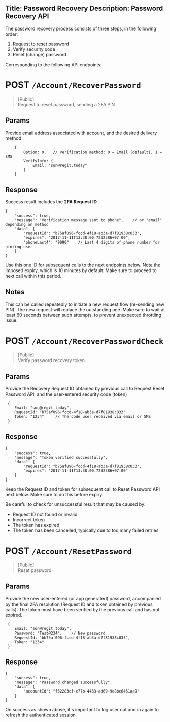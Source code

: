 Title: Password Recovery
Description: Password Recovery API
---
The password recovery process consists of three steps, in the following order:
1. Request to reset password
2. Verify security code
3. Reset (change) password

Corresponding to the following API endpoints:

# POST `/Account/RecoverPassword`

> [Public]    
> Request to reset password, sending a 2FA PIN

## Params
Provide email address associated with account, and the desired delivery method

        {
            Option: 0,   // Verification method: 0 = Email (default), 1 = SMS
            VerifyInfo: {
                Email: "son@regit.today"
            }
        }

## Response
Success result includes the __2FA Request ID__

    {
        "success": true,
        "message": "Verification message sent to phone",    // or "email" depending on method
        "data": {
            "requestId": "b75af096-fccd-4f18-ab3a-d7f81938c033",
            "expires": "2017-11-11T13:38:00.7232386+07:00",
            "phoneLast4": "9090"    // Last 4 digits of phone number for hinting user
        }
    }

Use this one ID for subsequent calls to the next endpoints below. Note the imposed expiry, which is 10 minutes by default. 
Make sure to proceed to next call within this period.

## Notes
This can be called repeatedly to initiate a new request flow (re-sending new PIN). The new request will replace the outstanding one.
Make sure to wait at least 60 seconds between such attempts, to prevent unexpected throttling issue. 

# POST `/Account/RecoverPasswordCheck`

> [Public]    
> Verify password recovery token

## Params
Provide the Recovery Request ID obtained by previous call to Request Reset Password API, and the user-entered security code (token)

     {
        Email: "son@regit.today",
        RequestId: "b75af096-fccd-4f18-ab3a-d7f81938c033"
        Token: "1234"     // The code user received via email or SMS
     }


## Response

    {
        "success": true,
        "message": "Token verified successfully",
        "data": {
            "requestId": "b75af096-fccd-4f18-ab3a-d7f81938c033",
            "expires": "2017-11-11T13:38:00.7232386+07:00"
        }
    }

Keep the Request ID and token for subsequent call to Reset Password API next below. Make sure to do this
before expiry.

Be careful to check for unsuccessful result that may be caused by:

- Request ID not found or invalid
- Incorrect token
- The token has expired 
- The token has been cancelled, typically due to too many failed retries

# POST `/Account/ResetPassword`

> [Public]    
> Reset password

## Params
Provide the new user-entered (or app generated) password, accompanied by the final 2FA resolution (Request ID and token obtained by previous calls). 
The token must have been verified by the previous call and has not expired.

     {
        Email: "son@regit.today",
        Password: "Test@234",    // New password
        RequestId: "bb75af096-fccd-4f18-ab3a-d7f81938c033",
        Token: "1234"
     }

## Response

    {
        "success": true,
        "message": "Password changed successfully",
        "data": {
            "accountId": "f52283cf-c77b-4433-ad69-9e8bc6451aa9"
        }
    }
    
On success as shown above, it's important to log user out and in again to refresh the authenticated session.